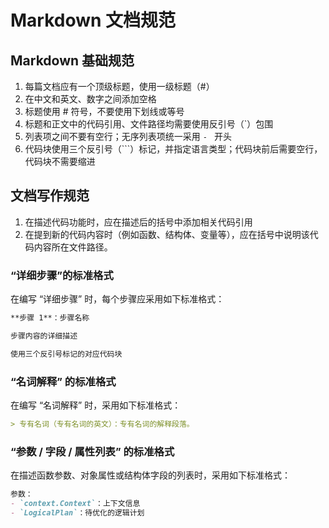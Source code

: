 # Markdown 文档规范

## Markdown 基础规范

1. 每篇文档应有一个顶级标题，使用一级标题（#）
2. 在中文和英文、数字之间添加空格
3. 标题使用 # 符号，不要使用下划线或等号
4. 标题和正文中的代码引用、文件路径均需要使用反引号（`）包围
5. 列表项之间不要有空行；无序列表项统一采用 `- ` 开头
6. 代码块使用三个反引号（```）标记，并指定语言类型；代码块前后需要空行，代码块不需要缩进

## 文档写作规范

1. 在描述代码功能时，应在描述后的括号中添加相关代码引用
2. 在提到新的代码内容时（例如函数、结构体、变量等），应在括号中说明该代码内容所在文件路径。

### “详细步骤”的标准格式

在编写 “详细步骤” 时，每个步骤应采用如下标准格式：

```markdown
**步骤 1**：步骤名称

步骤内容的详细描述

使用三个反引号标记的对应代码块
```

### “名词解释” 的标准格式

在编写 “名词解释” 时，采用如下标准格式：

```markdown
> 专有名词（专有名词的英文）：专有名词的解释段落。
```

### “参数 / 字段 / 属性列表” 的标准格式

在描述函数参数、对象属性或结构体字段的列表时，采用如下标准格式：

```markdown
参数：
- `context.Context`：上下文信息
- `LogicalPlan`：待优化的逻辑计划
```
